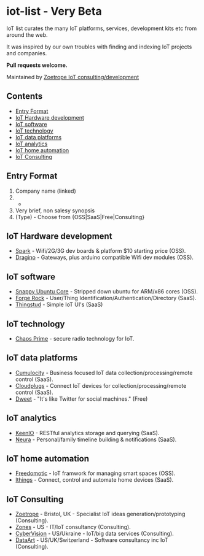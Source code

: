 # iot-list - Very Beta
IoT list curates the many IoT platforms, services, development kits etc from around the web.

It was inspired by our own troubles with finding and indexing IoT projects and companies. 

**Pull requests welcome.**

Maintained by [Zoetrope IoT consulting/development](https://zoetrope.io)

## Contents
<!-- Generate with `doctoc README.md --github --title " "` -->
<!-- START doctoc generated TOC please keep comment here to allow auto update -->
<!-- DON'T EDIT THIS SECTION, INSTEAD RE-RUN doctoc TO UPDATE -->
 

- [Entry Format](#entry-format)
- [IoT Hardware development](#iot-hardware-development)
- [IoT software](#iot-software)
- [IoT technology](#iot-technology)
- [IoT data platforms](#iot-data-platforms)
- [IoT analytics](#iot-analytics)
- [IoT home automation](#iot-home-automation)
- [IoT Consulting](#iot-consulting)

<!-- END doctoc generated TOC please keep comment here to allow auto update -->

## Entry Format

1. Company name (linked)
2. -
3. Very brief, non salesy synopsis
4. (Type) - Choose from {OSS|SaaS|Free|Consulting}

## IoT Hardware development

* [Spark](http://spark.io) - Wifi/2G/3G dev boards & platform $10 starting price (OSS).
* [Dragino](http://www.dragino.com/) - Gateways, plus arduino compatible Wifi dev modules (OSS).

## IoT software

* [Snappy Ubuntu Core](http://www.ubuntu.com/things) - Stripped down ubuntu for ARM/x86 cores (OSS).
* [Forge Rock](http://www.forgerock.com/) - User/Thing Identification/Authentication/Directory (SaaS).
* [Thingstud](http://www.thingstud.io/) - Simple IoT UI's (SaaS)

## IoT technology
* [Chaos Prime](http://www.chaosprime.com/) - secure radio technology for IoT.

## IoT data platforms

* [Cumulocity](http://www.cumulocity.com/) - Business focused IoT data collection/processing/remote control (SaaS).
* [Cloudplugs](http://cloudplugs.com/features/) - Connect IoT devices for collection/processing/remote control (SaaS).
* [Dweet](http://dweet.io/) - "It's like Twitter for social machines." (Free)

## IoT analytics

* [KeenIO](https://keen.io/) - RESTful analytics storage and querying (SaaS).
* [Neura](http://www.theneura.com/) - Personal/family timeline building & notifications (SaaS).

## IoT home automation

* [Freedomotic](http://freedomotic.com/) - IoT framwork for managing smart spaces (OSS).
* [lthings](http://www.lhings.com/) - Connect, control and automate home devices (SaaS).

## IoT Consulting

* [Zoetrope](https://zoetrope.io) - Bristol, UK - Specialist IoT ideas generation/prototyping (Consulting).
* [Zones](http://www.zones.com/) - US - IT/IoT consultancy (Consulting).
* [CyberVision](http://www.cybervisiontech.com/) - US/Ukraine - IoT/big data services (Consulting).
* [DataArt](http://www.dataart.com/) - US/UK/Switzerland - Software consultancy inc IoT (Consulting).
